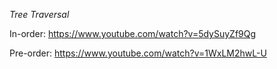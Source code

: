 *Tree Traversal*

In-order: https://www.youtube.com/watch?v=5dySuyZf9Qg

Pre-order: https://www.youtube.com/watch?v=1WxLM2hwL-U
